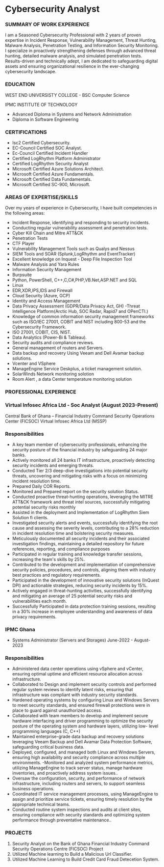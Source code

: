 # Cybersecurity Analyst

###  SUMMARY OF WORK EXPERIENCE
I am a Seasoned Cybersecurity Professional with 2 years of proven expertise in Incident Response, Vulnerability Management, 
Threat Hunting, Malware Analysis, Penetration Testing, and Information Security Monitoring.
I specialize in proactively strengthening defenses through advanced threat hunting, detailed malware analysis, 
and simulated penetration tests. Results-driven and technically adept, 
I am dedicated to safeguarding digital assets and ensuring organizational resilience in the ever-changing cybersecurity landscape.

###  EDUCATION
WEST END UNIVERSISTY COLLEGE - BSC Computer Science

IPMC INSTITUTE OF TECHNOLOGY
- Advanced Diploma in Systems and Network Administration
- Diploma in Software Engineering

###  CERTIFICATIONS
- Isc2 Certified Cybersecurity.
- EC-Council Certified SOC Analyst.
- Ec-Council Certified Incident Handler
- Certified LogRhythm Platform Administrator
- Certified LogRhythm Security Analyst
- Microsoft Certified Azure Solutions Architect.
- Microsoft Certified Azure Fundamentals.
- Microsoft Certified Data Fundamentals.
- Microsoft Certified SC-900, Microsoft.


### AREAS OF EXPERTISE/SKILLS
Over my years of experience in Cybersecurity, I have built competencies in the following areas:
- Incident Response, identifying and responding to security incidents.
- Conducting regular vulnerability assessment and penetration tests.
- Cyber Kill Chain and Mitre ATT&CK
- Penetration Tests
- CTF Player
- Vulnerability Management Tools such as Qualys and Nessus
- SIEM Tools and SOAR (Splunk,LogRhythm and EventTracker)
- Excellent knowledge on Inquest - Deep File Inspection Tool
- Malware Analysis and Yara Rules
- Information Security Management
-	Burpsuite
-	Python, PowerShell,
C++,C,C#,PHP,VB.Net,ASP.NET and SQL
-	Linux
-	EDR,XDR,IPS,IDS and Firewall
-	Cloud Security (Azure, GCP)
-	Identity and Access Management
-	Data Privacy Assessment (GDPR/Data Privacy Act, GH)
-Threat Intelligence Platform(Arctic Hub, SOC Radar, Rapid7 and OPenCTI.)
- Knowledge of common information security management frameworks such as ISO/IEC
27001, COBIT and NIST including 800-53 and the Cybersecurity Framework.
- ISO 27001, COBIT, CIS, NIST.
- Data Analytics (Power-Bi & Tableau).
- Security audits and compliance reviews.
- General management of routers and Servers.
- Data backup and recovery Using Veeam and Dell Avamar backup solutions.
- Vcenter and VSphere
- ManageEngine Service Deskplus, a ticket management solution.
- SolarWinds Network monitoring solotion
- Room Alert , a data Center temperature monitoring solution

### PROFESSIONAL EXPERIENCE
### Virtual Infosec Africa Ltd  - Soc Analyst (August 2023-Present)

  Central Bank of Ghana – Financial Industry Command Security Operations Center (FICSOC) Virtual Infosec Africa Ltd (MSSP)

### Responsibilities
- A key team member of cybersecurity professionals, enhancing the security posture of the financial industry by safeguarding 24 major banks.
- Actively monitored all 24 banks IT infrastructure, proactively detecting security incidents and emerging threats.
- Conducted Tier 2/3 deep-dive investigations into potential security threats, uncovering and
mitigating risks with a focus on minimizing incident resolution time.
-	Prepared Daily COR Reports.
-	Monitored and Prepared report on the security solution Status.
-	Conducted proactive threat-hunting operations, leveraging the MITRE ATT&CK framework and threat intel
sources, successfully mitigating potential security risks monthly
-	Assisted in the deployment and Implementation of LogRhythm Siem Solution fi clients.
-	Investigated security alerts and events, successfully identifying the root cause and assessing the severity levels, contributing to a 28% reduction in incident resolution time and bolstering security measures.
-	Meticulously documented all security incidents and their associated investigation findings, maintaining a detailed repository for future references, reporting, and compliance purposes
-	Participated in regular training and knowledge transfer sessions, increasing the team's skills by 25%.
-	Contributed to the development and implementation of comprehensive security policies, procedures, and controls, aligning them with industry best practices and regulatory requirements.
-	Participated in the development of innovative security solutions (InQuest DPI) and actionable strategies, reducing security incidents by 15%.
-	Actively engaged in threat-hunting activities, successfully identifying and mitigating an average of 25 potential security risks and vulnerabilities each month.
-	Successfully Participated in data protection training sessions, resulting in a 30% increase in employee understanding and awareness of data privacy requirements.


### IPMC Ghana
- Systems Administrator (Servers and Storages) June-2022 - August-2023

### Responsibilities
- Administered data center operations using vSphere and vCenter, ensuring optimal uptime and efficient
resource allocation across infrastructure.
- Collaborated to Design and implement security controls and performed regular system reviews to identify
latent risks, ensuring that infrastructure was compliant with industry security standards.
- Hardened operating systems by configuring Linux and Windows Servers to meet security standards, and
ensured firewall protections were in place to guard against unauthorized access.
- Collaborated with team members to develop and implement secure hardware interfacing and driver
programming to optimize the security posture of the operating system and hardware layers, utilizing low-
level programming languages (C, C++)
- Maintained enterprise-grade data backup and recovery solutions leveraging Veeam Backup and Dell
Avamar Data Protection Software, safeguarding critical business data.
- Deployed, configured, and managed both Linux and Windows Servers, ensuring high availability and
security compliance across multiple environments.
-Monitored and analyzed system performance metrics, utilizing ManageEngine to track server status,
manage hardware inventories, and proactively address system issues..
- Oversaw the configuration, security, and performance of network infrastructure, including routers and
servers, to support seamless business operations.
- Coordinated IT service management processes, using ManageEngine to assign and prioritize service
tickets, ensuring timely resolution by the appropriate technical teams.
- Conducted routine system inspections and audits at client sites, ensuring compliance with security
standards and optimizing system performance through preventative maintenance..

### PROJECTS
1. Security Analyst on the Bank of Ghana  Financial Industry Command Security Operations Centre (FICSOC) Project 
2. Utilized Machine learning to Build a Malicious Url Classifier.
3. Utilized Machine Learning to Build Credit Card Fraud Detecetion System.
